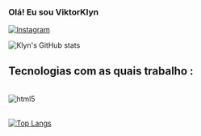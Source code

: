 ### Olá! Eu sou ViktorKlyn

[![Instagram](https://img.shields.io/badge/Instagram-E4405F?style=for-the-badge&logo=instagram&logoColor=white)](https://instagram.com/victor_klyn)

![Klyn's GitHub stats](https://github-readme-stats.vercel.app/api?username=ViktorKlyn&show_icons=true&theme=dracula)

## Tecnologias com as quais trabalho :

<div style="display: inline_block"><br/>
    <img align="center" alt="html5" src="https://img.shields.io/badge/HTML5-E34F26?style=for-the-badge&logo=html5&logoColor=white"/>
</div><br/>

[![Top Langs](https://github-readme-stats.vercel.app/api/top-langs/?username=anuraghazra)](https://github.com/anuraghazra/github-readme-stats)
